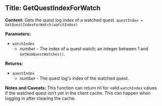 ## Title: GetQuestIndexForWatch

**Content:**
Gets the quest log index of a watched quest.
`questIndex = GetQuestIndexForWatch(watchIndex)`

**Parameters:**
- `watchIndex`
  - *number* - The index of a quest watch; an integer between 1 and `GetNumQuestWatches()`.

**Returns:**
- `questIndex`
  - *number* - The quest log's index of the watched quest.

**Notes and Caveats:**
This function can return nil for valid `watchIndex` values if the watched quest isn't yet in the client cache. This can happen when logging in after clearing the cache.